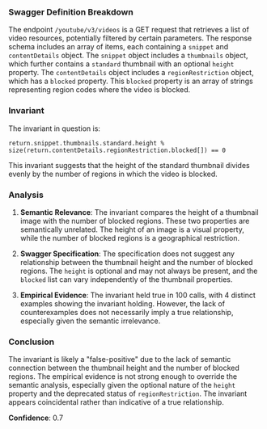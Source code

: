 ### Swagger Definition Breakdown

The endpoint `/youtube/v3/videos` is a GET request that retrieves a list of video resources, potentially filtered by certain parameters. The response schema includes an array of items, each containing a `snippet` and `contentDetails` object. The `snippet` object includes a `thumbnails` object, which further contains a `standard` thumbnail with an optional `height` property. The `contentDetails` object includes a `regionRestriction` object, which has a `blocked` property. This `blocked` property is an array of strings representing region codes where the video is blocked.

### Invariant

The invariant in question is:

`return.snippet.thumbnails.standard.height % size(return.contentDetails.regionRestriction.blocked[]) == 0`

This invariant suggests that the height of the standard thumbnail divides evenly by the number of regions in which the video is blocked.

### Analysis

1. **Semantic Relevance**: The invariant compares the height of a thumbnail image with the number of blocked regions. These two properties are semantically unrelated. The height of an image is a visual property, while the number of blocked regions is a geographical restriction.

2. **Swagger Specification**: The specification does not suggest any relationship between the thumbnail height and the number of blocked regions. The `height` is optional and may not always be present, and the `blocked` list can vary independently of the thumbnail properties.

3. **Empirical Evidence**: The invariant held true in 100 calls, with 4 distinct examples showing the invariant holding. However, the lack of counterexamples does not necessarily imply a true relationship, especially given the semantic irrelevance.

### Conclusion

The invariant is likely a "false-positive" due to the lack of semantic connection between the thumbnail height and the number of blocked regions. The empirical evidence is not strong enough to override the semantic analysis, especially given the optional nature of the `height` property and the deprecated status of `regionRestriction`. The invariant appears coincidental rather than indicative of a true relationship.

**Confidence**: 0.7

